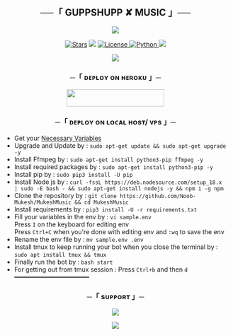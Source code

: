 <h2 align="center">
    ──「 GUPPSHUPP ✘ MUSIC 」──
</h2>

<p align="center">
  <img src="https://telegra.ph/file/0dc8a81a7d5f4e29a4b47.png">
</p>

<p align="center">
<a href="https://github.com/vicky0604hello/gupshup_music/stargazers"><img src="https://img.shields.io/github/stars/vicky0604hello/gupshup_music?color=black&logo=github&logoColor=black&style=for-the-badge" alt="Stars" /></a>
<a href="https://github.com/vicky0604hello/gupshup_music/network/members"> <img src="https://img.shields.io/github/forks/vicky0604hello/gupshup_music?color=black&logo=github&logoColor=black&style=for-the-badge" /></a>
<a href="https://github.com/vicky0604hello/gupshup_music/blob/master/LICENSE"> <img src="https://img.shields.io/badge/License-MIT-blueviolet?style=for-the-badge" alt="License" /> </a>
<a href="https://www.python.org/"> <img src="https://img.shields.io/badge/Written%20in-Python-orange?style=for-the-badge&logo=python" alt="Python" /> </a>
<a href="https://github.com/vicky0604hello/gupshup_music/edit/mas"> <img src="https://img.shields.io/github/last-commit/vicky0604hello/gupshup_music?color=blue&logo=github&logoColor=green&style=for-the-badge" /></a>
</p>

<p align="center">
  <img src="https://telegra.ph/file/9bc304784ec3f5442e34a.png">
</p>

<h3 align="center">
    ─「 ᴅᴇᴩʟᴏʏ ᴏɴ ʜᴇʀᴏᴋᴜ 」─
</h3>

<p align="center"><a href="https://dashboard.heroku.com/new?template=https:https://github.com/Ninjabots1/wynk-_music_bot"> <img src="https://img.shields.io/badge/Deploy%20On%20Heroku-black?style=for-the-badge&logo=heroku" width="220" height="38.45"/></a></p>

<h3 align="center">
    ─「 ᴅᴇᴩʟᴏʏ ᴏɴ ʟᴏᴄᴀʟ ʜᴏsᴛ/ ᴠᴘs 」─
</h3>

- Get your [Necessary Variables](https://github.com/vicky0604hello/gupshup_music/blob/master/sample.env)
- Upgrade and Update by :
`sudo apt-get update && sudo apt-get upgrade -y`
- Install Ffmpeg by :
`sudo apt-get install python3-pip ffmpeg -y`
- Install required packages by :
`sudo apt-get install python3-pip -y`
- Install pip by :
`sudo pip3 install -U pip`
- Install Node js by :
`curl -fssL https://deb.nodesource.com/setup_18.x | sudo -E bash - && sudo apt-get install nodejs -y && npm i -g npm`
- Clone the repository by :
`git clone https://github.com/Noob-Mukesh/MukeshMusic && cd MukeshMusic`
- Install requirements by :
`pip3 install -U -r requirements.txt`
- Fill your variables in the env by :
`vi sample.env`<br>
Press `I` on the keyboard for editing env<br>
Press `Ctrl+C` when you're done with editing env and `:wq` to save the env<br>
- Rename the env file by :
`mv sample.env .env`
- Install tmux to keep running your bot when you close the terminal by :
`sudo apt install tmux && tmux`
- Finally run the bot by :
`bash start`
- For getting out from tmux session : Press `Ctrl+b` and then `d`<br>
━━━━━━━━━━━━━━━━━━━━

<h3 align="center">
    ─「 sᴜᴩᴩᴏʀᴛ 」─
</h3>

<p align="center">
<a href="https://t.me/VP_1203"><img src="https://img.shields.io/badge/-Support%20Group-blue.svg?style=for-the-badge&logo=Telegram"></a>
</p>

<p align="center">
<a href="https://t.me/VP_1203"><img src="https://img.shields.io/badge/-Support%20Channel-blue.svg?style=for-the-badge&logo=Telegram"></a>
</p>
